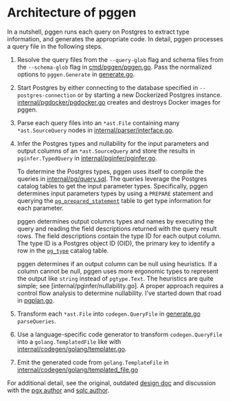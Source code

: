 # Architecture of pggen

In a nutshell, pggen runs each query on Postgres to extract type information,
and generates the appropriate code. In detail, pggen processes a query file
in the following steps.

1.  Resolve the query files from the `--query-glob` flag and schema files from
    the `--schema-glob` flag in [cmd/pggen/pggen.go]. Pass the normalized 
    options to `pggen.Generate` in [generate.go].
    
2.  Start Postgres by either connecting to the database specified in 
    `--postgres-connection` or by starting a new Dockerized Postgres instance.
    [internal/pgdocker/pgdocker.go] creates and destroys Docker images for 
    pggen.

3.  Parse each query files into an `*ast.File` containing many 
    `*ast.SourceQuery` nodes in [internal/parser/interface.go].

4.  Infer the Postgres types and nullability for the input parameters and output
    columns of an `*ast.SourceQuery` and store the results in 
    `pginfer.TypedQuery` in [internal/pginfer/pginfer.go].
    
    To determine the Postgres types, pggen uses itself to compile the queries
    in [internal/pg/query.sql]. The queries leverage the Postgres catalog
    tables to get the input parameter types. Specifically, pggen determines
    input parameters types by using a `PREPARE` statement and querying the 
    [`pg_prepared_statement`] table to get type information for each parameter.

    pggen determines output columns types and names by executing the query and
    reading the field descriptions returned with the query result rows. The 
    field descriptions contain the type ID for each output column. The type ID 
    is a Postgres object ID (OID), the primary key to identify a row in the 
    [`pg_type`] catalog table.

    pggen determines if an output column can be null using heuristics. If a column
    cannot be null, pggen uses more ergonomic types to represent the output like
    `string` instead of `pgtype.Text`. The heuristics are quite simple; see
    [internal/pginfer/nullability.go]. A proper approach requires a control 
    flow analysis to determine nullability. I've started down that road in 
    [pgplan.go](./internal/pgplan/pgplan.go).

5.  Transform each `*ast.File` into `codegen.QueryFile` in [generate.go]
    `parseQueries`.

6.  Use a language-specific code generator to transform `codegen.QueryFile`
    into a `golang.TemplatedFile` like with [internal/codegen/golang/templater.go].

7.  Emit the generated code from `golang.TemplateFile` in
    [internal/codegen/golang/templated_file.go]
    
[cmd/pggen/pggen.go]: cmd/pggen/pggen.go
[internal/parser/interface.go]: internal/parser/interface.go
[internal/pgdocker/pgdocker.go]: internal/pgdocker/pgdocker.go
[internal/pginfer/pginfer.go]: internal/pginfer/pginfer.go
[internal/pg/query.sql]: internal/pg/query.sql
[generate.go]: ./generate.go
[internal/codegen/golang/templater.go]: internal/codegen/golang/templater.go
[internal/codegen/golang/templated_file.go]: internal/codegen/golang/templated_file.go
[`pg_prepared_statement`]: https://www.postgresql.org/docs/current/view-pg-prepared-statements.html
[`pg_type`]: https://www.postgresql.org/docs/13/catalog-pg-type.html

For additional detail, see the original, outdated [design doc] and discussion with the
[pgx author] and [sqlc author].

[design doc]: https://docs.google.com/document/d/1NvVKD6cyXvJLWUfqFYad76CWMDFoK9mzKuj1JawkL2A/edit#
[pgx author]: https://github.com/jackc/pgx/issues/915
[sqlc author]: https://github.com/kyleconroy/sqlc/issues/854
